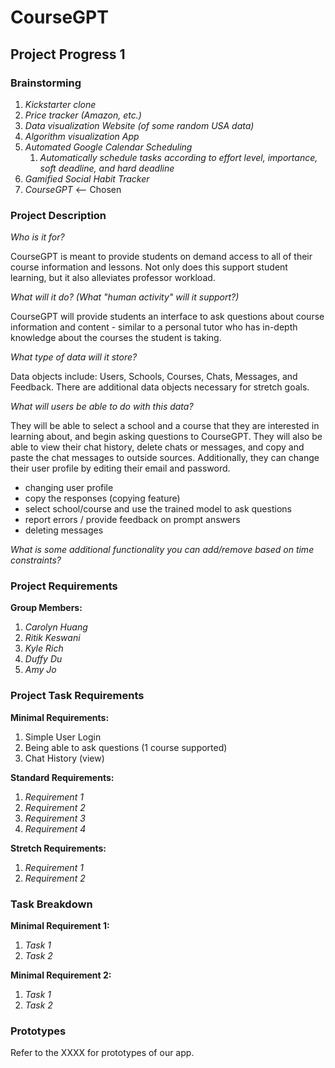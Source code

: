 # CourseGPT

## Project Progress 1

### Brainstorming

1. _Kickstarter clone_
2. _Price tracker (Amazon, etc.)_
3. _Data visualization Website (of some random USA data)_
4. _Algorithm visualization App_
5. _Automated Google Calendar Scheduling_
    1. _Automatically schedule tasks according to effort level, importance, soft
       deadline, and hard deadline_
6. _Gamified Social Habit Tracker_
7. _CourseGPT_ <-- Chosen

### Project Description

_Who is it for?_

CourseGPT is meant to provide students on demand access to all of their course
information and lessons. Not only does this support student learning, but it
also alleviates professor workload.

_What will it do? (What "human activity" will it support?)_

CourseGPT will provide students an interface to ask questions about course
information and content - similar to a personal tutor who has in-depth knowledge
about the courses the student is taking.

_What type of data will it store?_

Data objects include: Users, Schools, Courses, Chats, Messages, and Feedback. There are
additional data objects necessary for stretch goals.

_What will users be able to do with this data?_

They will be able to select a school and a course that they are interested in
learning about, and begin asking questions to CourseGPT.
They will also be able to view their chat history, delete chats or messages, and
copy and paste the chat messages to outside sources. Additionally, they can
change their user profile by editing their email and password.

- changing user profile
- copy the responses (copying feature)
- select school/course and use the trained model to ask questions
- report errors / provide feedback on prompt answers
- deleting messages

_What is some additional functionality you can add/remove based on time
constraints?_

### Project Requirements

**Group Members:**

1. _Carolyn Huang_
2. _Ritik Keswani_
3. _Kyle Rich_
4. _Duffy Du_
5. _Amy Jo_

### Project Task Requirements

**Minimal Requirements:**

1. Simple User Login
2. Being able to ask questions (1 course supported)
3. Chat History (view)

**Standard Requirements:**

1. _Requirement 1_
2. _Requirement 2_
3. _Requirement 3_
4. _Requirement 4_

**Stretch Requirements:**

1. _Requirement 1_
2. _Requirement 2_

### Task Breakdown

**Minimal Requirement 1:**

1. _Task 1_
2. _Task 2_

**Minimal Requirement 2:**

1. _Task 1_
2. _Task 2_

### Prototypes

Refer to the XXXX for prototypes of our app.
